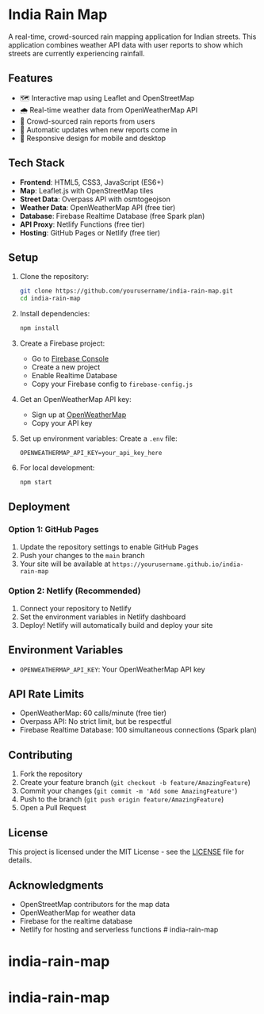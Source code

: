 # India Rain Map

A real-time, crowd-sourced rain mapping application for Indian streets. This application combines weather API data with user reports to show which streets are currently experiencing rainfall.

## Features

- 🗺️ Interactive map using Leaflet and OpenStreetMap
- 🌧️ Real-time weather data from OpenWeatherMap API
- 👥 Crowd-sourced rain reports from users
- 🔄 Automatic updates when new reports come in
- 📱 Responsive design for mobile and desktop

## Tech Stack

- **Frontend**: HTML5, CSS3, JavaScript (ES6+)
- **Map**: Leaflet.js with OpenStreetMap tiles
- **Street Data**: Overpass API with osmtogeojson
- **Weather Data**: OpenWeatherMap API (free tier)
- **Database**: Firebase Realtime Database (free Spark plan)
- **API Proxy**: Netlify Functions (free tier)
- **Hosting**: GitHub Pages or Netlify (free tier)

## Setup

1. Clone the repository:
   ```bash
   git clone https://github.com/yourusername/india-rain-map.git
   cd india-rain-map
   ```

2. Install dependencies:
   ```bash
   npm install
   ```

3. Create a Firebase project:
   - Go to [Firebase Console](https://console.firebase.google.com/)
   - Create a new project
   - Enable Realtime Database
   - Copy your Firebase config to `firebase-config.js`

4. Get an OpenWeatherMap API key:
   - Sign up at [OpenWeatherMap](https://openweathermap.org/api)
   - Copy your API key

5. Set up environment variables:
   Create a `.env` file:
   ```
   OPENWEATHERMAP_API_KEY=your_api_key_here
   ```

6. For local development:
   ```bash
   npm start
   ```

## Deployment

### Option 1: GitHub Pages

1. Update the repository settings to enable GitHub Pages
2. Push your changes to the `main` branch
3. Your site will be available at `https://yourusername.github.io/india-rain-map`

### Option 2: Netlify (Recommended)

1. Connect your repository to Netlify
2. Set the environment variables in Netlify dashboard
3. Deploy! Netlify will automatically build and deploy your site

## Environment Variables

- `OPENWEATHERMAP_API_KEY`: Your OpenWeatherMap API key

## API Rate Limits

- OpenWeatherMap: 60 calls/minute (free tier)
- Overpass API: No strict limit, but be respectful
- Firebase Realtime Database: 100 simultaneous connections (Spark plan)

## Contributing

1. Fork the repository
2. Create your feature branch (`git checkout -b feature/AmazingFeature`)
3. Commit your changes (`git commit -m 'Add some AmazingFeature'`)
4. Push to the branch (`git push origin feature/AmazingFeature`)
5. Open a Pull Request

## License

This project is licensed under the MIT License - see the [LICENSE](LICENSE) file for details.

## Acknowledgments

- OpenStreetMap contributors for the map data
- OpenWeatherMap for weather data
- Firebase for the realtime database
- Netlify for hosting and serverless functions # india-rain-map
# india-rain-map
# india-rain-map
